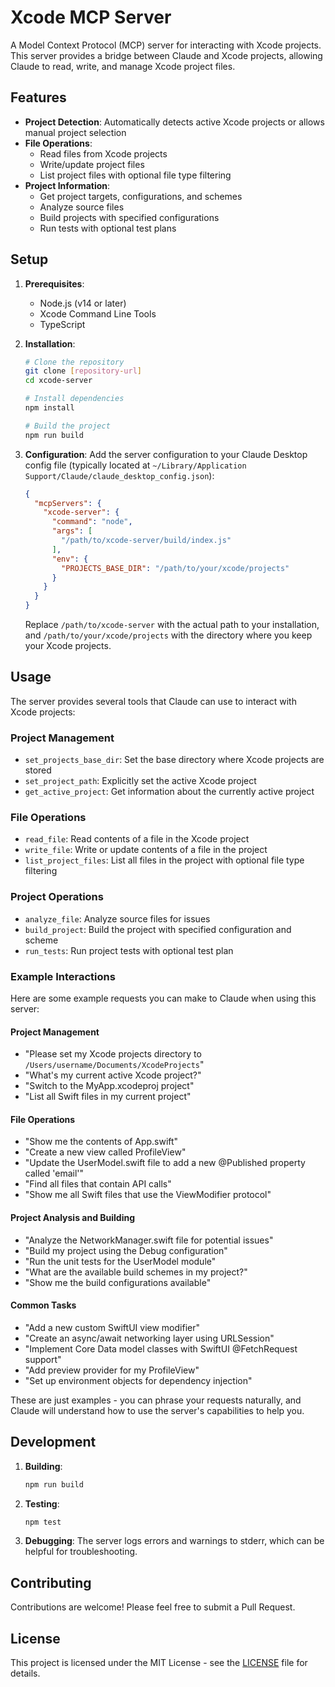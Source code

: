 # Xcode MCP Server

A Model Context Protocol (MCP) server for interacting with Xcode projects. This server provides a bridge between Claude and Xcode projects, allowing Claude to read, write, and manage Xcode project files.

## Features

- **Project Detection**: Automatically detects active Xcode projects or allows manual project selection
- **File Operations**:
  - Read files from Xcode projects
  - Write/update project files
  - List project files with optional file type filtering
- **Project Information**:
  - Get project targets, configurations, and schemes
  - Analyze source files
  - Build projects with specified configurations
  - Run tests with optional test plans

## Setup

1. **Prerequisites**:
   - Node.js (v14 or later)
   - Xcode Command Line Tools
   - TypeScript

2. **Installation**:
   ```bash
   # Clone the repository
   git clone [repository-url]
   cd xcode-server

   # Install dependencies
   npm install

   # Build the project
   npm run build
   ```

3. **Configuration**:
   Add the server configuration to your Claude Desktop config file (typically located at `~/Library/Application Support/Claude/claude_desktop_config.json`):

   ```json
   {
     "mcpServers": {
       "xcode-server": {
         "command": "node",
         "args": [
           "/path/to/xcode-server/build/index.js"
         ],
         "env": {
           "PROJECTS_BASE_DIR": "/path/to/your/xcode/projects"
         }
       }
     }
   }
   ```

   Replace `/path/to/xcode-server` with the actual path to your installation, and `/path/to/your/xcode/projects` with the directory where you keep your Xcode projects.

## Usage

The server provides several tools that Claude can use to interact with Xcode projects:

### Project Management
- `set_projects_base_dir`: Set the base directory where Xcode projects are stored
- `set_project_path`: Explicitly set the active Xcode project
- `get_active_project`: Get information about the currently active project

### File Operations
- `read_file`: Read contents of a file in the Xcode project
- `write_file`: Write or update contents of a file in the project
- `list_project_files`: List all files in the project with optional file type filtering

### Project Operations
- `analyze_file`: Analyze source files for issues
- `build_project`: Build the project with specified configuration and scheme
- `run_tests`: Run project tests with optional test plan

### Example Interactions

Here are some example requests you can make to Claude when using this server:

#### Project Management
- "Please set my Xcode projects directory to `/Users/username/Documents/XcodeProjects`"
- "What's my current active Xcode project?"
- "Switch to the MyApp.xcodeproj project"
- "List all Swift files in my current project"

#### File Operations
- "Show me the contents of App.swift"
- "Create a new view called ProfileView"
- "Update the UserModel.swift file to add a new @Published property called 'email'"
- "Find all files that contain API calls"
- "Show me all Swift files that use the ViewModifier protocol"

#### Project Analysis and Building
- "Analyze the NetworkManager.swift file for potential issues"
- "Build my project using the Debug configuration"
- "Run the unit tests for the UserModel module"
- "What are the available build schemes in my project?"
- "Show me the build configurations available"

#### Common Tasks
- "Add a new custom SwiftUI view modifier"
- "Create an async/await networking layer using URLSession"
- "Implement Core Data model classes with SwiftUI @FetchRequest support"
- "Add preview provider for my ProfileView"
- "Set up environment objects for dependency injection"

These are just examples - you can phrase your requests naturally, and Claude will understand how to use the server's capabilities to help you.

## Development

1. **Building**:
   ```bash
   npm run build
   ```

2. **Testing**:
   ```bash
   npm test
   ```

3. **Debugging**:
   The server logs errors and warnings to stderr, which can be helpful for troubleshooting.

## Contributing

Contributions are welcome! Please feel free to submit a Pull Request.

## License

This project is licensed under the MIT License - see the [LICENSE](LICENSE) file for details.
